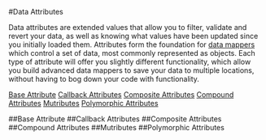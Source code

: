 #Data Attributes

Data attributes are extended values that allow you to filter,
validate and revert your data, as well as knowing what values have
been updated since you initially loaded them.  Attributes form the
foundation for [data mappers](/docs/data/mappers) which control a set
of data, most commonly represented as objects.  Each type of attribute
will offer you slightly different functionality, which allow you build
advanced data mappers to save your data to multiple locations, without
having to bog down your code with functionality.

[Base Attribute](#baseattribute)
[Callback Attributes](#callback)
[Composite Attributes](#composite)
[Compound Attributes](#compound)
[Mutributes](#multribute)
[Polymorphic Attributes](#polymorphic)

##Base Attribute
##Callback Attributes
##Composite Attributes
##Compound Attributes
##Mutributes
##Polymorphic Attributes

